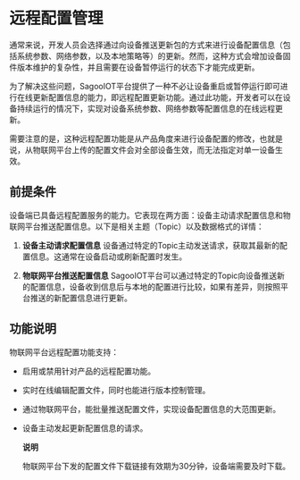 # 远程配置管理

通常来说，开发人员会选择通过向设备推送更新包的方式来进行设备配置信息（包括系统参数、网络参数，以及本地策略等）的更新。然而，这种方式会增加设备固件版本维护的复杂性，并且需要在设备暂停运行的状态下才能完成更新。

为了解决这些问题，SagooIOT平台提供了一种不必让设备重启或暂停运行即可进行在线更新配置信息的能力，即远程配置更新功能。通过此功能，开发者可以在设备持续运行的情况下，实现对设备系统参数、网络参数等配置信息的在线远程更新。

需要注意的是，这种远程配置功能是从产品角度来进行设备配置的修改，也就是说，从物联网平台上传的配置文件会对全部设备生效，而无法指定对单一设备生效。

## 前提条件

设备端已具备远程配置服务的能力。它表现在两方面：设备主动请求配置信息和物联网平台推送配置信息。以下是相关主题（Topic）以及数据格式的详情：

1. **设备主动请求配置信息**
   设备通过特定的Topic主动发送请求，获取其最新的配置信息。这通常在设备启动或刷新配置时发生。

2. **物联网平台推送配置信息**
   SagooIOT平台可以通过特定的Topic向设备推送新的配置信息，设备收到信息后与本地的配置进行比较，如果有差异，则按照平台推送的新配置信息进行更新。

   

## 功能说明
物联网平台远程配置功能支持：
* 启用或禁用针对产品的远程配置功能。
* 实时在线编辑配置文件，同时也能进行版本控制管理。
* 通过物联网平台，能批量推送配置文件，实现设备配置信息的大范围更新。
* 设备主动发起更新配置信息的请求。


   

   **说明**

   物联网平台下发的配置文件下载链接有效期为30分钟，设备端需要及时下载。

